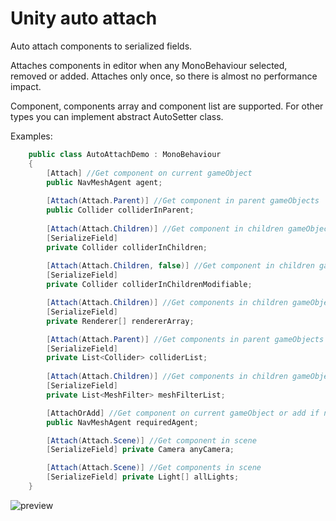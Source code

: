 # Unity auto attach
Auto attach components to serialized fields.

Attaches components in editor when any MonoBehaviour selected, removed or added. 
Attaches only once, so there is almost no performance impact.

Component, components array and component list are supported. For other types you can implement abstract AutoSetter class.

Examples:

```c#
    public class AutoAttachDemo : MonoBehaviour
    {
        [Attach] //Get component on current gameObject
        public NavMeshAgent agent;
        
        [Attach(Attach.Parent)] //Get component in parent gameObjects
        public Collider colliderInParent;
        
        [Attach(Attach.Children)] //Get component in children gameObjects
        [SerializeField]
        private Collider colliderInChildren;
        
        [Attach(Attach.Children, false)] //Get component in children gameObjects, can be changed in inspector
        [SerializeField]
        private Collider colliderInChildrenModifiable;

        [Attach(Attach.Children)] //Get components in children gameObjects
        [SerializeField]
        private Renderer[] rendererArray;

        [Attach(Attach.Parent)] //Get components in parent gameObjects
        [SerializeField]
        private List<Collider> colliderList;
        
        [Attach(Attach.Children)] //Get components in children gameObjects
        [SerializeField]
        private List<MeshFilter> meshFilterList;

        [AttachOrAdd] //Get component on current gameObject or add if not exist (similar to RequireComponent)
        public NavMeshAgent requiredAgent;

        [Attach(Attach.Scene)] //Get component in scene
        [SerializeField] private Camera anyCamera;

        [Attach(Attach.Scene)] //Get components in scene
        [SerializeField] private Light[] allLights;
    }
```

![preview](preview.png)

